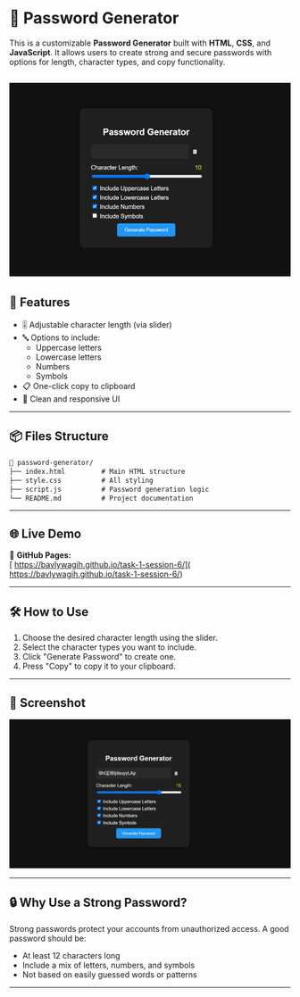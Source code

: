 
# 🔐 Password Generator

This is a customizable **Password Generator** built with **HTML**, **CSS**, and **JavaScript**. It allows users to create strong and secure passwords with options for length, character types, and copy functionality.

![alt text](https://github.com/bavlywagih/task-1-session-6/blob/main/.github/workflows/4443.PNG?raw=true)
---

## 🚀 Features

- 🎚️ Adjustable character length (via slider)
- 🔤 Options to include:
  - Uppercase letters
  - Lowercase letters
  - Numbers
  - Symbols
- 📋 One-click copy to clipboard
- 🌈 Clean and responsive UI

---

## 📦 Files Structure

```
📁 password-generator/
├── index.html         # Main HTML structure
├── style.css          # All styling
├── script.js          # Password generation logic
└── README.md          # Project documentation
```

---

## 🌐 Live Demo

🔗 **GitHub Pages:**  
[ https://bavlywagih.github.io/task-1-session-6/]( https://bavlywagih.github.io/task-1-session-6/)

---

## 🛠️ How to Use

1. Choose the desired character length using the slider.
2. Select the character types you want to include.
3. Click "Generate Password" to create one.
4. Press "Copy" to copy it to your clipboard.

---

## 📸 Screenshot

![alt text](https://github.com/bavlywagih/task-1-session-6/blob/main/.github/workflows/image.png?raw=true)

---

## 🔒 Why Use a Strong Password?

Strong passwords protect your accounts from unauthorized access. A good password should be:
- At least 12 characters long
- Include a mix of letters, numbers, and symbols
- Not based on easily guessed words or patterns

---




